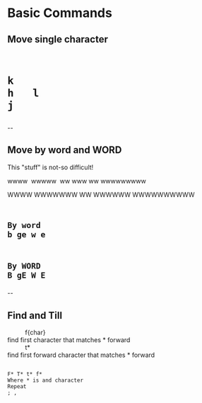 # Basic Commands

## Move single character

<h1><pre><code style="text-align: center;">
k
h   l
j
</code></pre></h1>


--

## Move by word and WORD

This&nbsp;"stuff" is not-so difficult!<!-- .element: style="font-family: 'Courier New', Courier, monospace;" -->

wwww&nbsp;&nbsp;wwwww&nbsp;&nbsp;ww www ww wwwwwwwww&nbsp;<!-- .element: style="font-family: 'Courier New', Courier, monospace;" -->

WWWW WWWWWWW WW WWWWWW WWWWWWWWWW<!-- .element: style="font-family: 'Courier New', Courier, monospace;" -->


<h2><pre><code style="text-align: center;">
By word
b ge w e
</code></pre></h2>


<h2><pre><code style="text-align: center;">
By WORD
B gE W E
</code></pre></h2>


--


## Find and Till

<dd>f{char}</dd>
<dt>find first character that matches * forward</dt>
<dd>t*</dd>
<dt>find first forward character that matches * forward</dt>
<dt></dt>
<dd></dd>
<dt></dt>
<dd></dd>
<dt></dt>
<dd></dd>
<dt></dt>
<dd></dd>
<dt></dt>

<pre><code>
F* T* t* f*
Where * is and character
Repeat
; ,
</code></pre>
